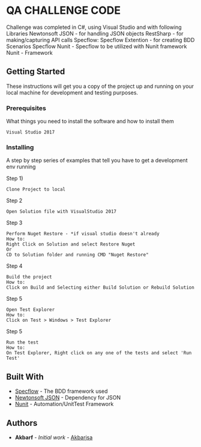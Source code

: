 # QA CHALLENGE CODE

Challenge was completed in C#, using Visual Studio and with following Libraries
Newtonsoft JSON - for handling JSON objects
RestSharp - for making/capturing API calls
Specflow:
Specflow Extention - for creating BDD Scenarios
Specflow Nunit - Specflow to be utilized with Nunit framework
Nunit - Framework


## Getting Started

These instructions will get you a copy of the project up and running on your local machine for development and testing purposes.

### Prerequisites

What things you need to install the software and how to install them

```
Visual Studio 2017
```

### Installing

A step by step series of examples that tell you have to get a development env running

Step 1)
```
Clone Project to local
```

Step 2
```
Open Solution file with VisualStudio 2017
```

Step 3
```
Perform Nuget Restore - *if visual studio doesn't already
How to: 
Right Click on Solution and select Restore Nuget
Or
CD to Solution folder and running CMD "Nuget Restore"
```

Step 4
```
Build the project
How to: 
Click on Build and Selecting either Build Solution or Rebuild Solution
```

Step 5
```
Open Test Explorer
How to:
Click on Test > Windows > Test Explorer
```

Step 5
```
Run the test
How to:
On Test Explorer, Right click on any one of the tests and select 'Run Test'
```

## Built With

* [Specflow](http://specflow.org/) - The BDD framework used
* [Newtonsoft JSON](https://www.newtonsoft.com/json) - Dependency for JSON
* [Nunit](http://nunit.org/) - Automation/UnitTest Framework


## Authors

* **Akbarf** - *Initial work* - [Akbarjsa](https://github.com/akbarjsa)
